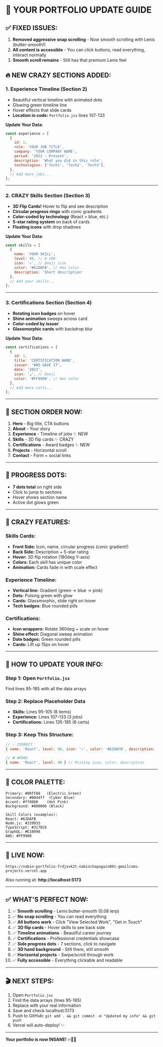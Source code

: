 # 🎨 YOUR PORTFOLIO UPDATE GUIDE

## ✅ FIXED ISSUES:
1. **Removed aggressive snap scrolling** - Now smooth scrolling with Lenis (butter-smooth!)
2. **All content is accessible** - You can click buttons, read everything, interact normally
3. **Smooth scroll remains** - Still has that premium Lenis feel

## 🔥 NEW CRAZY SECTIONS ADDED:

### 1. **Experience Timeline** (Section 2)
- Beautiful vertical timeline with animated dots
- Glowing green timeline line
- Hover effects that slide cards
- **Location in code:** `Portfolio.jsx` lines 107-133

**Update Your Data:**
```javascript
const experience = [
  {
    id: 1,
    role: 'YOUR JOB TITLE',
    company: 'YOUR COMPANY NAME',
    period: '2022 - Present',
    description: 'What you did in this role',
    technologies: ['Tech1', 'Tech2', 'Tech3'],
  },
  // Add more jobs...
];
```

---

### 2. **CRAZY Skills Section** (Section 3)
- **3D Flip Cards!** Hover to flip and see description
- **Circular progress rings** with conic gradients
- **Color-coded by technology** (React = blue, etc.)
- **5-star rating system** on back of cards
- **Floating icons** with drop shadows

**Update Your Data:**
```javascript
const skills = [
  {
    name: 'YOUR SKILL',
    level: 95, // 0-100
    icon: '⚛️', // Emoji icon
    color: '#61DAFB', // Hex color
    description: 'Short description'
  },
  // Add your skills...
];
```

---

### 3. **Certifications Section** (Section 4)
- **Rotating icon badges** on hover
- **Shine animation** sweeps across card
- **Color-coded by issuer**
- **Glassmorphic cards** with backdrop blur

**Update Your Data:**
```javascript
const certifications = [
  {
    id: 1,
    title: 'CERTIFICATION NAME',
    issuer: 'WHO GAVE IT',
    date: '2023',
    icon: '☁️', // Emoji
    color: '#FF9900', // Hex color
  },
  // Add more certs...
];
```

---

## 📍 SECTION ORDER NOW:
1. **Hero** - Big title, CTA buttons
2. **About** - Your story
3. **Experience** - Timeline of jobs ✨ NEW
4. **Skills** - 3D flip cards ✨ CRAZY
5. **Certifications** - Award badges ✨ NEW
6. **Projects** - Horizontal scroll
7. **Contact** - Form + social links

---

## 🎯 PROGRESS DOTS:
- **7 dots total** on right side
- Click to jump to sections
- Hover shows section name
- Active dot glows green

---

## 🎨 CRAZY FEATURES:

### Skills Cards:
- **Front Side:** Icon, name, circular progress (conic gradient!)
- **Back Side:** Description + 5-star rating
- **Hover:** 3D flip rotation (180deg Y-axis)
- **Colors:** Each skill has unique color
- **Animation:** Cards fade in with scale effect

### Experience Timeline:
- **Vertical line:** Gradient (green → blue → pink)
- **Dots:** Pulsing green with glow
- **Cards:** Glassmorphic, slide right on hover
- **Tech badges:** Blue rounded pills

### Certifications:
- **Icon wrappers:** Rotate 360deg + scale on hover
- **Shine effect:** Diagonal sweep animation
- **Date badges:** Green rounded pills
- **Cards:** Lift up 15px on hover

---

## 📝 HOW TO UPDATE YOUR INFO:

### Step 1: Open `Portfolio.jsx`
Find lines 95-185 with all the data arrays

### Step 2: Replace Placeholder Data
- **Skills:** Lines 95-105 (8 items)
- **Experience:** Lines 107-133 (3 jobs)
- **Certifications:** Lines 135-185 (6 certs)

### Step 3: Keep This Structure:
```javascript
// ✅ CORRECT
{ name: 'React', level: 98, icon: '⚛️', color: '#61DAFB', description: 'Text' }

// ❌ WRONG
{ name: 'React', level: 98 } // Missing icon, color, description
```

---

## 🌈 COLOR PALETTE:
```
Primary: #00ff88   (Electric Green)
Secondary: #00d4ff  (Cyber Blue)
Accent: #ff0080    (Hot Pink)
Background: #000000 (Black)

Skill Colors (examples):
React: #61DAFB
Node.js: #339933
TypeScript: #3178C6
GraphQL: #E10098
AWS: #FF9900
```

---

## 🚀 LIVE NOW:
```
https://nabin-portfolio-frdjxvk2t-nabinchapagain001-gmailcoms-projects.vercel.app
```

Also running at: **http://localhost:5173**

---

## ✅ WHAT'S PERFECT NOW:
1. ✅ **Smooth scrolling** - Lenis butter-smooth (0.08 lerp)
2. ✅ **No snap scrolling** - You can read everything
3. ✅ **All buttons work** - Click "View Selected Work", "Get in Touch"
4. ✅ **3D flip cards** - Hover skills to see back side
5. ✅ **Timeline animations** - Beautiful career journey
6. ✅ **Certifications** - Professional credentials showcase
7. ✅ **Side progress dots** - 7 sections, click to navigate
8. ✅ **3D hand background** - Still there, still smooth
9. ✅ **Horizontal projects** - Swipe/scroll through work
10. ✅ **Fully accessible** - Everything clickable and readable

---

## 🎬 NEXT STEPS:
1. Open `Portfolio.jsx`
2. Find the data arrays (lines 95-185)
3. Replace with your real information
4. Save and check localhost:5173
5. Push to GitHub: `git add . && git commit -m "Updated my info" && git push`
6. Vercel will auto-deploy! ✨

---

**Your portfolio is now INSANE!** 🔥🎨🚀

